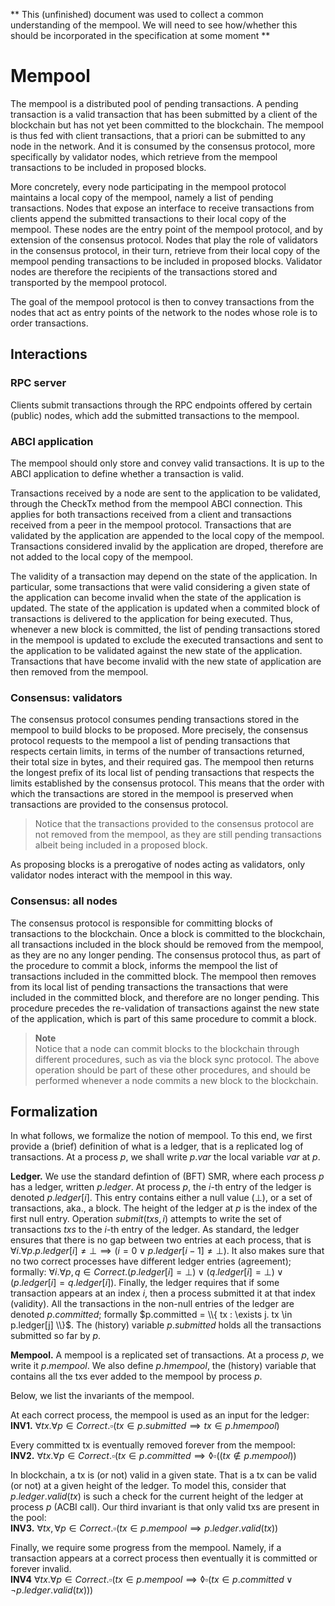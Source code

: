 ** This (unfinished) document was used to collect a common understanding of the mempool. We will need to see how/whether this should be incorporated in the specification at some moment **

# Mempool

The mempool is a distributed pool of pending transactions.
A pending transaction is a valid transaction that has been submitted by a
client of the blockchain but has not yet been committed to the blockchain.
The mempool is thus fed with client transactions,
that a priori can be submitted to any node in the network.
And it is consumed by the consensus protocol, more specifically by validator nodes,
which retrieve from the mempool transactions to be included in proposed blocks.

More concretely, every node participating in the mempool protocol maintains a
local copy of the mempool, namely a list of pending transactions.
Nodes that expose an interface to receive transactions from clients
append the submitted transactions to their local copy of the mempool.
These nodes are the entry point of the mempool protocol,
and by extension of the consensus protocol.
Nodes that play the role of validators in the consensus protocol,
in their turn, retrieve from their local copy of the mempool
pending transactions to be included in proposed blocks.
Validator nodes are therefore the recipients of the transactions stored and
transported by the mempool protocol.

The goal of the mempool protocol is then to convey transactions
from the nodes that act as entry points of the network
to the nodes whose role is to order transactions.

## Interactions

### RPC server

Clients submit transactions through the RPC endpoints offered by certain
(public) nodes, which add the submitted transactions to the mempool.

### ABCI application

The mempool should only store and convey valid transactions.
It is up to the ABCI application to define whether a transaction is valid.

Transactions received by a node are sent to the application to be validated,
through the CheckTx method from the mempool ABCI connection.
This applies for both transactions received from a client and transactions
received from a peer in the mempool protocol.
Transactions that are validated by the application are appended to the local
copy of the mempool.
Transactions considered invalid by the application are droped, therefore are
not added to the local copy of the mempool.

The validity of a transaction may depend on the state of the application.
In particular, some transactions that were valid considering a given state of
the application can become invalid when the state of the application is updated.
The state of the application is updated when a commited block of transactions
is delivered to the application for being executed.
Thus, whenever a new block is committed, the list of pending transactions
stored in the mempool is updated to exclude the executed transactions and
 sent to the application to be validated against the
new state of the application.
Transactions that have become invalid with the new state of application are
then removed from the mempool.

### Consensus: validators

The consensus protocol consumes pending transactions stored in the mempool to
build blocks to be proposed.
More precisely, the consensus protocol requests to the mempool a list of
pending transactions that respects certain limits, in terms of the number of
transactions returned, their total size in bytes, and their required gas.
The mempool then returns the longest prefix of its local list of pending
transactions that respects the limits established by the consensus protocol.
This means that the order with which the transactions are stored in the mempool
is preserved when transactions are provided to the consensus protocol.

> Notice that the transactions provided to the consensus protocol are not
> removed from the mempool, as they are still pending transactions albeit being
> included in a proposed block.

As proposing blocks is a prerogative of nodes acting as validators,
only validator nodes interact with the mempool in this way.

### Consensus: all nodes

The consensus protocol is responsible for committing blocks of transactions to 
the blockchain.
Once a block is committed to the blockchain, all transactions included in the
block should be removed from the mempool, as they are no any longer pending.
The consensus protocol thus, as part of the procedure to commit a block,
informs the mempool the list of transactions included in the committed block.
The mempool then removes from its local list of pending transactions the
transactions that were included in the committed block, and therefore are no
longer pending.
This procedure precedes the re-validation of transactions against the new state
of the application, which is part of this same procedure to commit a block.

> **Note**    
> Notice that a node can commit blocks to the blockchain through different
> procedures, such as via the block sync protocol.
> The above operation should be part of these other procedures, and should be
> performed whenever a node commits a new block to the blockchain.

## Formalization

In what follows, we formalize the notion of mempool.
To this end, we first provide a (brief) definition of what is a ledger, that is a replicated log of transactions.
At a process $p$, we shall write $p.var$ the local variable $var$ at $p$.

**Ledger.**
We use the standard defintion of (BFT) SMR, where each process $p$ has a ledger, written $p.ledger$.
At process $p$, the $i$-th entry of the ledger is denoted $p.ledger[i]$.
This entry contains either a null value ($\bot$), or a set of transactions, aka., a block.
The height of the ledger at $p$ is the index of the first null entry.
Operation $submit(txs, i)$ attempts to write the set of transactions $txs$ to the $i$-th entry of the ledger.
As standard, the ledger ensures that there is no gap between two entries at each process,
that is  $\forall i. \forall p. p.ledger[i] \neq \bot \implies (i=0 \vee p.ledger[i-1] \neq \bot)$.
It also makes sure that no two correct processes have different ledger entries (agreement);
formally: $\forall i. \forall p,q \in Correct. (p.ledger[i] = \bot) \vee (q.ledger[i] = \bot) \vee (p.ledger[i] = q.ledger[i])$.
Finally, the ledger requires that if some transaction appears at an index $i$, then a process submitted it at that index (validity).
All the transactions in the non-null entries of the ledger are denoted $p.committed$;
formally $p.committed = \\{ tx : \exists j. tx \in p.ledger[j] \\}$.
The (history) variable $p.submitted$ holds all the transactions submitted so far by $p$.

**Mempool.**
A mempool is a replicated set of transactions.
At a process $p$, we write it $p.mempool$.
We also define $p.hmempool$, the (history) variable that contains all the txs ever added to the mempool by process $p$.

Below, we list the invariants of the mempool.

At each correct process, the mempool is used as an input for the ledger:  
**INV1.** $\forall tx. \forall p \in Correct. \square(tx \in p.submitted \implies tx \in p.hmempool)$

Every committed tx is eventually removed forever from the mempool:  
**INV2.** $\forall tx. \forall p \in Correct. \square(tx \in p.committed \implies \lozenge\square((tx \notin p.mempool))$

In blockchain, a tx is (or not) valid in a given state.
That is a tx can be valid (or not) at a given height of the ledger.
To model this, consider that $p.ledger.valid(tx)$ is such a check for the current height of the ledger at process $p$ (ACBI call).
Our third invariant is that only valid txs are present in the pool:  
**INV3.** $\forall tx, \forall p \in Correct. \square(tx \in p.mempool \implies p.ledger.valid(tx))$

Finally, we require some progress from the mempool.
Namely, if a transaction appears at a correct process then eventually it is committed or forever invalid.  
**INV4** $\forall tx. \forall p \in Correct. \square(tx \in p.mempool \implies \lozenge\square(tx \in p.committed \vee \neg p.ledger.valid(tx)))$
